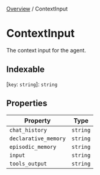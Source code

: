 [Overview](../index.md) / ContextInput

# ContextInput

The context input for the agent.

## Indexable

 \[`key`: `string`\]: `string`

## Properties

| Property | Type |
| ------ | ------ |
| `chat_history` | `string` |
| `declarative_memory` | `string` |
| `episodic_memory` | `string` |
| `input` | `string` |
| `tools_output` | `string` |
